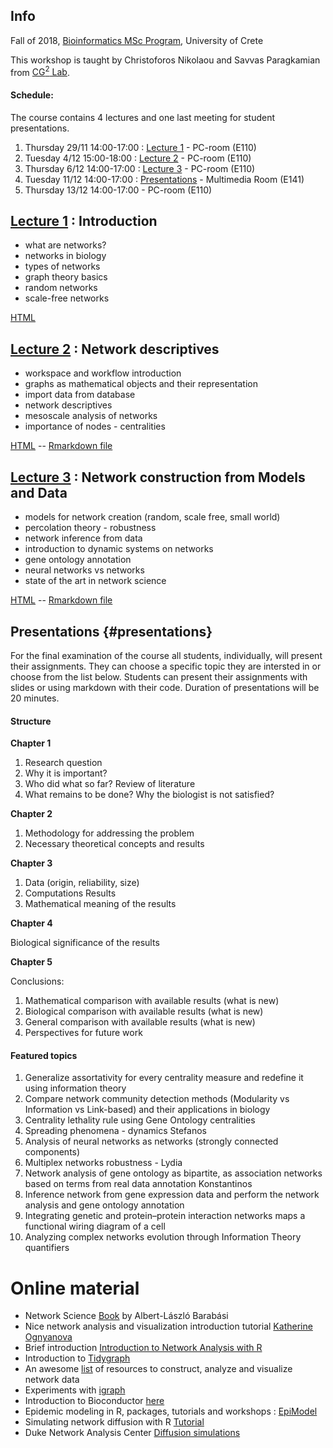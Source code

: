 ## Info

Fall of 2018, [Bioinformatics MSc Program](https://bioinfo-grad.gr), University of Crete

This workshop is taught by Christoforos Nikolaou and Savvas Paragkamian from [CG<sup>2</sup> Lab](https://computational-genomics-uoc.weebly.com).

#### Schedule:

The course contains 4 lectures and one last meeting for student presentations.

1. Thursday 29/11 14:00-17:00 : [Lecture 1](workshop_0.html) - PC-room (E110)
2. Tuesday 4/12 15:00-18:00 : [Lecture 2](workshop_1.html) - PC-room (E110)
3. Thursday 6/12 14:00-17:00 : [Lecture 3](workshop_2.html) - PC-room (E110)
4. Tuesday 11/12 14:00-17:00 : [Presentations](#presentations) - Multimedia Room (E141)
5. Thursday 13/12 14:00-17:00 - PC-room (E110)

## [Lecture 1](workshop_0.html) : Introduction

* what are networks?
* networks in biology
* types of networks
* graph theory basics
* random networks
* scale-free networks

[HTML](workshop_0.html)

## [Lecture 2](workshop_1.html) : Network descriptives

* workspace and workflow introduction
* graphs as mathematical objects and their representation
* import data from database
* network descriptives
* mesoscale analysis of networks
* importance of nodes - centralities

[HTML](workshop_1.html) -- [Rmarkdown file](workshop_1.Rmd)

## [Lecture 3](workshop_2.html) : Network construction from Models and Data

* models for network creation (random, scale free, small world)
* percolation theory - robustness
* network inference from data
* introduction to dynamic systems on networks
* gene ontology annotation
* neural networks vs networks
* state of the art in network science

[HTML](workshop_2.html) -- [Rmarkdown file](workshop_2.Rmd)

## Presentations {#presentations}

For the final examination of the course all students, individually, will present their assignments. They can choose a specific topic they are intersted in or choose from the list below. Students can present their assignments with slides or using markdown with their code. Duration of presentations will be 20 minutes.

#### Structure

**Chapter 1** 

1. Research question
2. Why it is important?
3. Who did what so far?  Review of literature
4. What remains to be done? Why the biologist is not satisfied?

**Chapter 2**

1. Methodology for addressing the problem
2. Necessary theoretical concepts and results

**Chapter 3**

1. Data (origin, reliability, size)
2. Computations Results 
3. Mathematical meaning of the results 

**Chapter 4**

Biological significance of the results 

**Chapter 5**

Conclusions:

1. Mathematical comparison with available results (what is new)
2. Biological comparison with available results (what is new)
3. General comparison with available results (what is new)
4. Perspectives for future work 


#### Featured topics 

1. Generalize assortativity for every centrality measure and redefine it using information theory
2. Compare network community detection methods (Modularity vs Information vs Link-based) and their applications in biology
3. Centrality lethality rule using Gene Ontology centralities
4. Spreading phenomena - dynamics Stefanos 
5. Analysis of neural networks as networks (strongly connected components)
6. Multiplex networks robustness - Lydia
7. Network analysis of gene ontology as bipartite, as association networks based on terms from real data annotation Konstantinos
8. Inference network from gene expression data and perform the network analysis and gene ontology annotation
9. Integrating genetic and protein–protein interaction networks maps a functional wiring diagram of a cell
10. Analyzing complex networks evolution through Information Theory quantifiers


# Online material

* Network Science [Book](http://networksciencebook.com) by Albert-László Barabási
* Nice network analysis and visualization introduction tutorial [Katherine Ognyanova](http://kateto.net/network-visualization)
* Brief introduction [Introduction to Network Analysis with R](https://www.jessesadler.com/post/network-analysis-with-r/)
* Introduction to [Tidygraph](https://www.data-imaginist.com/2017/introducing-tidygraph/)
* An awesome [list](https://github.com/briatte/awesome-network-analysis) of resources to construct, analyze and visualize network data
* Experiments with [igraph](https://www.r-bloggers.com/experiments-with-igraph/)
* Introduction to Bioconductor [here](https://bioconductor.github.io/BiocWorkshops/introduction-to-bioconductor-annotation-resources.html)
* Epidemic modeling in R, packages, tutorials and workshops : [EpiModel](http://www.epimodel.org/tut.html)
* Simulating network diffusion with R [Tutorial](https://chengjunwang.com/post/en/2014-03-09-simulate-network-diffusion-with-r/)
* Duke Network Analysis Center [Diffusion simulations](https://dnac.ssri.duke.edu/r-labs/2017/04_diffusion_simulations.php)

  